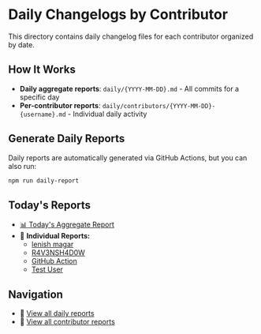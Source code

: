 # Daily Changelogs by Contributor

This directory contains daily changelog files for each contributor organized by date.

## How It Works

- **Daily aggregate reports**: `daily/{YYYY-MM-DD}.md` - All commits for a specific day
- **Per-contributor reports**: `daily/contributors/{YYYY-MM-DD}-{username}.md` - Individual daily activity

## Generate Daily Reports

Daily reports are automatically generated via GitHub Actions, but you can also run:

```bash
npm run daily-report
```

## Today's Reports

- [📊 Today's Aggregate Report](./daily/2025-06-26.md)
- 👥 **Individual Reports:**
  - [lenish magar](./daily/contributors/2025-06-26-lenish_magar.md)
  - [R4V3NSH4D0W](./daily/contributors/2025-06-26-r4v3nsh4d0w.md)
  - [GitHub Action](./daily/contributors/2025-06-26-github_action.md)
  - [Test User](./daily/contributors/2025-06-26-test_user.md)

## Navigation

- 📁 [View all daily reports](./daily/)
- 👥 [View all contributor reports](./daily/contributors/)
